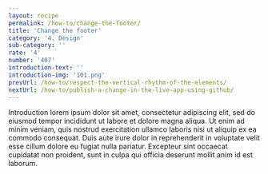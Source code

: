 ```yaml
---
layout: recipe
permalink: /how-to/change-the-footer/
title: 'Change the footer'
category: '4. Design'
sub-category: ''
rate: '4'
number: '407'
introduction-text: ''
introduction-img: '101.png'
prevUrl: /how-to/respect-the-vertical-rhythm-of-the-elements/
nextUrl: /how-to/publish-a-change-in-the-live-app-using-github/
---
```


Introduction lorem ipsum dolor sit amet, consectetur adipiscing elit, sed do eiusmod tempor incididunt ut labore et dolore magna aliqua. Ut enim ad minim veniam, quis nostrud exercitation ullamco laboris nisi ut aliquip ex ea commodo consequat. Duis aute irure dolor in reprehenderit in voluptate velit esse cillum dolore eu fugiat nulla pariatur. Excepteur sint occaecat cupidatat non proident, sunt in culpa qui officia deserunt mollit anim id est laborum.

